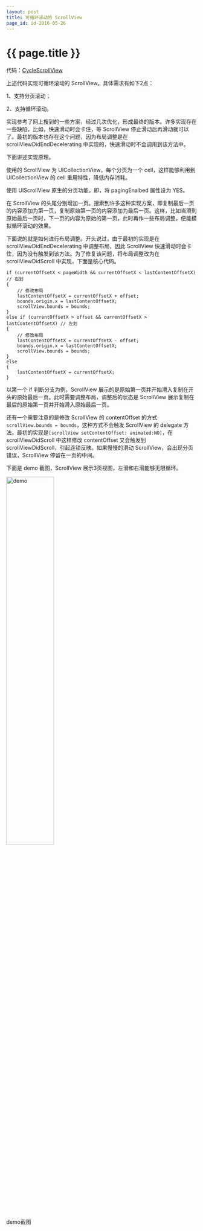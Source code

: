 ```yaml
---
layout: post
title: 可循环滚动的 ScrollView
page_id: id-2016-05-26
---
```


# {{ page.title }}

代码：[CycleScrollView](https://github.com/rob2468/CycleScrollView)

上述代码实现可循环滚动的 ScrollView。具体需求有如下2点：

1、支持分页滚动；

2、支持循环滚动。

实现参考了网上搜到的一些方案，经过几次优化，形成最终的版本。许多实现存在一些缺陷，比如，快速滑动时会卡住，等 ScrollView 停止滑动后再滑动就可以了。最初的版本也存在这个问题，因为布局调整是在 scrollViewDidEndDecelerating 中实现的，快速滑动时不会调用到该方法中。

下面讲述实现原理。

使用的 ScrollView 为 UICollectionView，每个分页为一个 cell，这样能够利用到 UICollectionView 的 cell 重用特性，降低内存消耗。

使用 UIScrollView 原生的分页功能，即，将 pagingEnalbed 属性设为 YES。

在 ScrollView 的头尾分别增加一页。搜索到许多这种实现方案，即复制最后一页的内容添加为第一页，复制原始第一页的内容添加为最后一页。这样，比如当滑到原始最后一页时，下一页的内容为原始的第一页，此时再作一些布局调整，便能模拟循环滚动的效果。

下面说的就是如何进行布局调整。开头说过，由于最初的实现是在 scrollViewDidEndDecelerating 中调整布局，因此 ScrollView 快速滑动时会卡住，因为没有触发到该方法。为了修复该问题，将布局调整改为在 scrollViewDidScroll 中实现，下面是核心代码。

<p></p>

<div class="code"><pre><code>if (currentOffsetX < pageWidth && currentOffsetX < lastContentOffsetX) // 右划
{
    // 修改布局
    lastContentOffsetX = currentOffsetX + offset;
    bounds.origin.x = lastContentOffsetX;
    scrollView.bounds = bounds;
}
else if (currentOffsetX > offset && currentOffsetX > lastContentOffsetX) // 左划
{
    // 修改布局
    lastContentOffsetX = currentOffsetX - offset;
    bounds.origin.x = lastContentOffsetX;
    scrollView.bounds = bounds;
}
else
{
    lastContentOffsetX = currentOffsetX;
}
</code></pre></div>

以第一个 if 判断分支为例，ScrollView 展示的是原始第一页并开始滑入复制在开头的原始最后一页。此时需要调整布局，调整后的状态是 ScrollView 展示复制在最后的原始第一页并开始滑入原始最后一页。

还有一个需要注意的是修改 ScrollView 的 contentOffset 的方式`scrollView.bounds = bounds`，这种方式不会触发 ScrollView 的 delegate 方法。最初的实现是`[scrollView setContentOffset: animated:NO]`，在 scrollViewDidScroll 中这样修改 contentOffset 又会触发到 scrollViewDidScroll，引起连锁反映。如果慢慢的滑动 ScrollView，会出现分页错误，ScrollView 停留在一页的中间。

下面是 demo 截图，ScrollView 展示3页视图，左滑和右滑能够无限循环。

<p></p>

<p class="post-image"><img src="/resources/figures/2016-05-26-Cycle-Scroll-View.png" alt="demo" width="50%" height="50%"></p>

<p class="post-image-title">demo截图</p>
